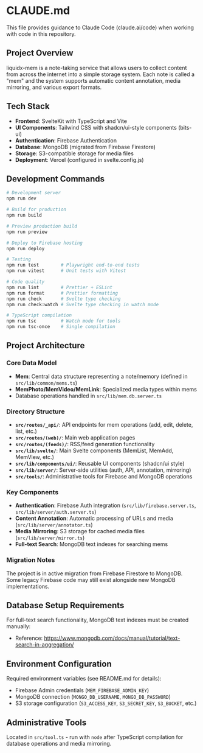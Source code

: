 # CLAUDE.md

This file provides guidance to Claude Code (claude.ai/code) when working with code in this repository.

## Project Overview

liquidx-mem is a note-taking service that allows users to collect content from across the internet into a simple storage system. Each note is called a "mem" and the system supports automatic content annotation, media mirroring, and various export formats.

## Tech Stack

- **Frontend**: SvelteKit with TypeScript and Vite
- **UI Components**: Tailwind CSS with shadcn/ui-style components (bits-ui)
- **Authentication**: Firebase Authentication
- **Database**: MongoDB (migrated from Firebase Firestore)
- **Storage**: S3-compatible storage for media files
- **Deployment**: Vercel (configured in svelte.config.js)

## Development Commands

```bash
# Development server
npm run dev

# Build for production
npm run build

# Preview production build
npm run preview

# Deploy to Firebase hosting
npm run deploy

# Testing
npm run test        # Playwright end-to-end tests
npm run vitest      # Unit tests with Vitest

# Code quality
npm run lint        # Prettier + ESLint
npm run format      # Prettier formatting
npm run check       # Svelte type checking
npm run check:watch # Svelte type checking in watch mode

# TypeScript compilation
npm run tsc         # Watch mode for tools
npm run tsc-once    # Single compilation
```

## Project Architecture

### Core Data Model
- **Mem**: Central data structure representing a note/memory (defined in `src/lib/common/mems.ts`)
- **MemPhoto/MemVideo/MemLink**: Specialized media types within mems
- Database operations handled in `src/lib/mem.db.server.ts`

### Directory Structure
- **`src/routes/_api/`**: API endpoints for mem operations (add, edit, delete, list, etc.)
- **`src/routes/(web)/`**: Main web application pages
- **`src/routes/(feeds)/`**: RSS/feed generation functionality
- **`src/lib/svelte/`**: Main Svelte components (MemList, MemAdd, MemView, etc.)
- **`src/lib/components/ui/`**: Reusable UI components (shadcn/ui style)
- **`src/lib/server/`**: Server-side utilities (auth, API, annotation, mirroring)
- **`src/tools/`**: Administrative tools for Firebase and MongoDB operations

### Key Components
- **Authentication**: Firebase Auth integration (`src/lib/firebase.server.ts`, `src/lib/server/auth.server.ts`)
- **Content Annotation**: Automatic processing of URLs and media (`src/lib/server/annotator.ts`)
- **Media Mirroring**: S3 storage for cached media files (`src/lib/server/mirror.ts`)
- **Full-text Search**: MongoDB text indexes for searching mems

### Migration Notes
The project is in active migration from Firebase Firestore to MongoDB. Some legacy Firebase code may still exist alongside new MongoDB implementations.

## Database Setup Requirements

For full-text search functionality, MongoDB text indexes must be created manually:
- Reference: https://www.mongodb.com/docs/manual/tutorial/text-search-in-aggregation/

## Environment Configuration

Required environment variables (see README.md for details):
- Firebase Admin credentials (`MEM_FIREBASE_ADMIN_KEY`)
- MongoDB connection (`MONGO_DB_USERNAME`, `MONGO_DB_PASSWORD`)
- S3 storage configuration (`S3_ACCESS_KEY`, `S3_SECRET_KEY`, `S3_BUCKET`, etc.)

## Administrative Tools

Located in `src/tool.ts` - run with `node` after TypeScript compilation for database operations and media mirroring.